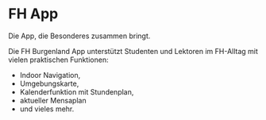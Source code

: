 # FH App

Die App, die Besonderes zusammen bringt.

Die FH Burgenland App unterstützt Studenten und Lektoren im FH-Alltag mit vielen praktischen Funktionen:
- Indoor Navigation, 
- Umgebungskarte, 
- Kalenderfunktion mit Stundenplan, 
- aktueller Mensaplan 
- und vieles mehr.